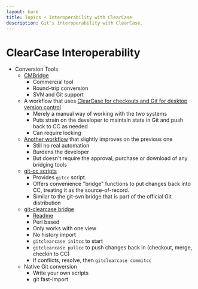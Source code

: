 ```yaml
---
layout: bare
title: Topics • Interoperability with ClearCase
description: Git's interoperability with ClearCase.
---
```


# ClearCase Interoperability
* Conversion Tools
  * [CMBridge](http://www.clearvision-cm.com/version-control-connectors/cmbridge/ash_flypage.tpl.html)
    * Commercial tool
    * Round-trip conversion
    * SVN and Git support
  * A workflow that uses [ClearCase for checkouts and Git for desktop version control](http://genaud.net/2008/08/clearcase-globally-git-locally/)
    * Merely a manual way of working with the two systems
    * Puts strain on the developer to maintain state in Git and push back to CC as needed
    * Can require locking
  * [Another workflow](http://www.turbodad.com/articles/24/12-revision) that slightly improves on the previous one
    * Still no real automation
    * Burdens the developer
    * But doesn't require the approval, purchase or download of any bridging tools
  * [git-cc scripts](http://github.com/charleso/git-cc)
    * Provides `gitcc` script.
    * Offers convenience "bridge" functions to put changes back into CC, treating it as the source-of-record.
    * Similar to the git-svn bridge that is part of the official Git distribution
  * [git-clearcase bridge](http://gitorious.org/git-clearcase)
    * [Readme](http://gitorious.org/git-clearcase/git-clearcase/blobs/master/README)
    * Perl based
    * Only works with one view
    * No history import
    * `gitclearcase initcc` to start
    * `gitclearcase pullcc` to push changes back in (checkout, merge, checkin to CC)
    * If conflicts, resolve, then `gitclearcase commitcc`    
  * Native Git conversion
    * Write your own scripts
    * git fast-import
  